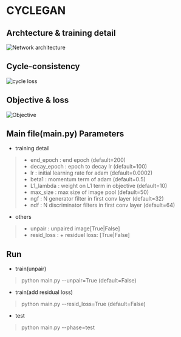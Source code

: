 # CYCLEGAN
## Archtecture & training detail  
![Network architecture](https://github.com/hyeongyuy/ct-denoising/blob/master/cyclegan/img/cyclegan_arch_detail.jpg)  
## Cycle-consistency  
![cycle loss](https://github.com/hyeongyuy/ct-denoising/blob/master/cyclegan/img/cycle_loss_concept.JPG)  
## Objective & loss  
![Objective](https://github.com/hyeongyuy/ct-denoising/blob/master/cyclegan/img/cyclegan_loss.jpg)  
## Main file(main.py) Parameters
* training detail
> * end_epoch : end epoch (default=200)
> * decay_epoch : epoch to decay lr (default=100)
> * lr : initial learning rate for adam (default=0.0002)
> * beta1 : momentum term of adam (default=0.5)
> * L1_lambda : weight on L1 term in objective (default=10)
> * max_size : max size of image pool (default=50)
> * ngf : N generator filter in first conv layer (default=32)
> * ndf : N discriminator filters in first conv layer (default=64)
* others
> * unpair : unpaired image[True|False]
> * resid_loss : + residuel loss: [True|False]
## Run
* train(unpair)
> python main.py --unpair=True (default=False)
* train(add residual loss)
> python main.py --resid_loss=True (default=False)
* test
> python main.py --phase=test